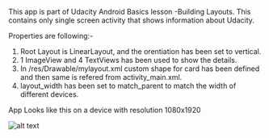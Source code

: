 This app is part of Udacity Android Basics lesson -Building Layouts. This contains only single screen activity that shows information about Udacity.

Properties are following:-
1) Root Layout is LinearLayout, and the orentiation has been set to vertical.
2) 1 ImageView and 4 TextViews has been used to show the details.
3) In /res/Drawable/mylayout.xml custom shape for card has been defined and then same is refered from activity_main.xml.
4) layout_width has been set to match_parent to match the width of different devices.

App Looks like this on a device with resolution 1080x1920

![alt text](https://github.com/manugond/HelloAndroid/blob/master/device-2018-02-16-193532.png)
